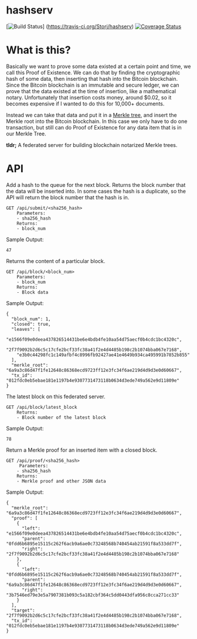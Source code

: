 # hashserv

[![Build Status](https://travis-ci.org/Storj/hashserv.svg?branch=master)]
(https://travis-ci.org/Storj/hashserv) 
[![Coverage Status](https://coveralls.io/repos/Storj/hashserv/badge.svg?branch=master)](https://coveralls.io/r/Storj/hashserv?branch=master)

# What is this?

Basically we want to prove some data existed at a certain point and time, we call this
Proof of Existence. We can do that by finding the cryptographic hash of some data, then
inserting that hash into the Bitcoin blockchain. Since the Bitcoin blockchain is an immutable
and secure ledger, we can prove that the data existed at the time of insertion, like a
mathematical notary. Unfortunately that insertion costs money, around $0.02, so it
becomes expensive if I wanted to do this for 10,000+ documents. 

Instead we can take that data and put it in a 
[Merkle tree](https://en.wikipedia.org/wiki/Merkle_tree), and insert the Merkle root into
the Bitcoin blockchain. In this case we only have to do one transaction, but still can do
Proof of Existence for any data item that is in our Merkle Tree.

**tldr;** A federated server for building blockchain notarized Merkle trees. 

# API
Add a hash to the queue for the next block. Returns the block number that the data will
be inserted into. In some cases the hash is a duplicate, so the API will return the block
number that the hash is in.
    
    GET /api/submit/<sha256_hash>
        Parameters:
        - sha256_hash
        Returns:
        - block_num
Sample Output:

    47

Returns the content of a particular block.
    
    GET /api/block/<block_num>
		Parameters:
		- block_num
		Returns:
		- Block data
		
Sample Output:

    {
      "block_num": 1,
      "closed": true,
      "leaves": [
        "e1566f09e0deea437826514431be6e4bdb4fe10aa54d75aecf0b4cdc1bc4320c",
        "2f7f9092b2d6c5c17cfe2bcf33fc38a41f2e4d4485b198c2b1074bba067e7168",
        "e3b0c44298fc1c149afbf4c8996fb92427ae41e4649b934ca495991b7852b855"
      ],
      "merkle_root": "6a9a3c86d47f1fe12648c86368ecd9723ff12e3fc34f6ae219d4d9d3e0d60667",
      "tx_id": "012fdc0eb5ebae181e1197b4e9307731473118b0634d3ede749a562e9d11809e"
    }
    
The latest block on this federated server.
    
    GET /api/block/latest_block
        Returns:
        - Block number of the latest block
        
Sample Output:

    78

Return a Merkle proof for an inserted item with a closed block.

    GET /api/proof/<sha256_hash>
         Parameters:
        - sha256_hash
        Returns:
        - Merkle proof and other JSON data
        
Sample Output:

    {
      "merkle_root": "6a9a3c86d47f1fe12648c86368ecd9723ff12e3fc34f6ae219d4d9d3e0d60667",
      "proof": [
        {
          "left": "e1566f09e0deea437826514431be6e4bdb4fe10aa54d75aecf0b4cdc1bc4320c",
          "parent": "0fdd6b6895e15115c262f6acb9a6ae0c73248568b740454ab21591f8a533dd7f",
          "right": "2f7f9092b2d6c5c17cfe2bcf33fc38a41f2e4d4485b198c2b1074bba067e7168"
        },
        {
          "left": "0fdd6b6895e15115c262f6acb9a6ae0c73248568b740454ab21591f8a533dd7f",
          "parent": "6a9a3c86d47f1fe12648c86368ecd9723ff12e3fc34f6ae219d4d9d3e0d60667",
          "right": "3b7546ed79e3e5a7907381b093c5a182cbf364c5dd0443dfa956c8cca271cc33"
        }
      ],
      "target": "2f7f9092b2d6c5c17cfe2bcf33fc38a41f2e4d4485b198c2b1074bba067e7168",
      "tx_id": "012fdc0eb5ebae181e1197b4e9307731473118b0634d3ede749a562e9d11809e"
    }